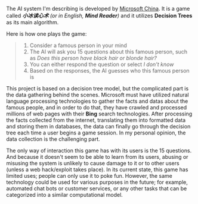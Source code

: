 The AI system I'm describing is developed by [Microsoft China](http://microsoft.com/). It is a game called ***小冰读心术*** *(or in English, **Mind Reader**)* and it utilizes **Decision Trees** as its main algorithm. 

Here is how one plays the game: 
> 1. Consider a famous person in your mind
> 2. The AI will ask you 15 questions about this famous person, such as *Does this person have black hair or blonde hair?*
> 3. You can either respond the question or select *I don't know*
> 4. Based on the responses, the AI guesses who this famous person is

This project is based on a decision tree model, but the complicated part is the data gathering behind the scenes. Microsoft must have utilized natural language processing technologies to gather the facts and datas about the famous people, and in order to do that, they have crawled and processed millions of web pages with their **Bing** search technologies. After processing the facts collected from the internet, translating them into formatted data and storing them in databases, the data can finally go through the decision tree each time a user begins a game session. In my personal opinion, the data collection is the challenging part.

The only way of interaction this game has with its users is the 15 questions. And because it doesn't seem to be able to learn from its users, abusing or misusing the system is unlikely to cause damage to it or to other users (unless a web hack/exploit takes place). In its current state, this game has limited uses; people can only use it to poke fun. However, the same technology could be used for various purposes in the future; for example, automated chat bots or customer services, or any other tasks that can be categorized into a similar computational model. 